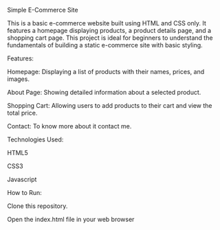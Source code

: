 Simple E-Commerce Site

This is a basic e-commerce website built using HTML and CSS only. It features a homepage displaying products, a product details page, and a shopping cart page. This project is ideal for beginners to understand the fundamentals of building a static e-commerce site with basic styling.

Features:

   Homepage: Displaying a list of products with their names, prices, and images.
   
   About Page: Showing detailed information about a selected product.
   
   Shopping Cart: Allowing users to add products to their cart and view the total price.
   
   Contact: To know more about it contact me.
   
   
Technologies Used:

  HTML5
  
  CSS3
  
  Javascript

   
How to Run:

 Clone this repository.
 
 Open the index.html file in your web browser
